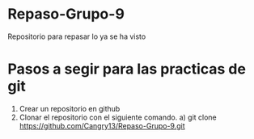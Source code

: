 # Repaso-Grupo-9
Repositorio para repasar lo ya se ha visto

# Pasos a segir para las practicas de git
1) Crear un repositorio en github
2) Clonar el repositorio con el siguiente comando.
   a) git clone https://github.com/Cangry13/Repaso-Grupo-9.git
